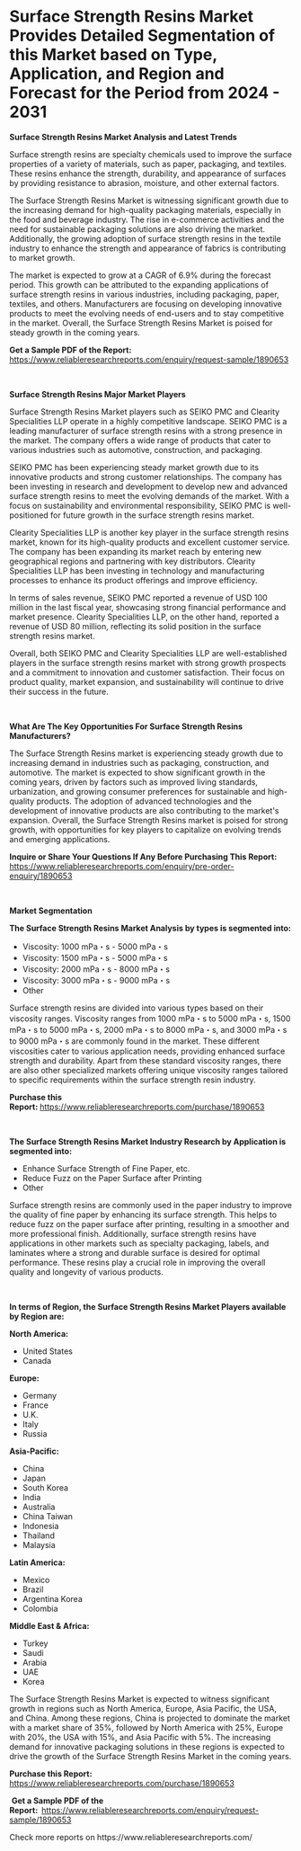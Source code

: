 <p><h1>Surface Strength Resins Market Provides Detailed Segmentation of this Market based on Type, Application, and Region and Forecast for the Period from 2024 - 2031</h1></p><p><strong>Surface Strength Resins Market Analysis and Latest Trends</strong></p>
<p><p>Surface strength resins are specialty chemicals used to improve the surface properties of a variety of materials, such as paper, packaging, and textiles. These resins enhance the strength, durability, and appearance of surfaces by providing resistance to abrasion, moisture, and other external factors.</p><p>The Surface Strength Resins Market is witnessing significant growth due to the increasing demand for high-quality packaging materials, especially in the food and beverage industry. The rise in e-commerce activities and the need for sustainable packaging solutions are also driving the market. Additionally, the growing adoption of surface strength resins in the textile industry to enhance the strength and appearance of fabrics is contributing to market growth.</p><p>The market is expected to grow at a CAGR of 6.9% during the forecast period. This growth can be attributed to the expanding applications of surface strength resins in various industries, including packaging, paper, textiles, and others. Manufacturers are focusing on developing innovative products to meet the evolving needs of end-users and to stay competitive in the market. Overall, the Surface Strength Resins Market is poised for steady growth in the coming years.</p></p>
<p><strong>Get a Sample PDF of the Report:&nbsp;</strong> <a href="https://www.reliableresearchreports.com/enquiry/request-sample/1890653">https://www.reliableresearchreports.com/enquiry/request-sample/1890653</a></p>
<p>&nbsp;</p>
<p><strong>Surface Strength Resins Major Market Players</strong></p>
<p><p>Surface Strength Resins Market players such as SEIKO PMC and Clearity Specialities LLP operate in a highly competitive landscape. SEIKO PMC is a leading manufacturer of surface strength resins with a strong presence in the market. The company offers a wide range of products that cater to various industries such as automotive, construction, and packaging.</p><p>SEIKO PMC has been experiencing steady market growth due to its innovative products and strong customer relationships. The company has been investing in research and development to develop new and advanced surface strength resins to meet the evolving demands of the market. With a focus on sustainability and environmental responsibility, SEIKO PMC is well-positioned for future growth in the surface strength resins market.</p><p>Clearity Specialities LLP is another key player in the surface strength resins market, known for its high-quality products and excellent customer service. The company has been expanding its market reach by entering new geographical regions and partnering with key distributors. Clearity Specialities LLP has been investing in technology and manufacturing processes to enhance its product offerings and improve efficiency.</p><p>In terms of sales revenue, SEIKO PMC reported a revenue of USD 100 million in the last fiscal year, showcasing strong financial performance and market presence. Clearity Specialities LLP, on the other hand, reported a revenue of USD 80 million, reflecting its solid position in the surface strength resins market.</p><p>Overall, both SEIKO PMC and Clearity Specialities LLP are well-established players in the surface strength resins market with strong growth prospects and a commitment to innovation and customer satisfaction. Their focus on product quality, market expansion, and sustainability will continue to drive their success in the future.</p></p>
<p>&nbsp;</p>
<p><strong>What Are The Key Opportunities For Surface Strength Resins Manufacturers?</strong></p>
<p><p>The Surface Strength Resins market is experiencing steady growth due to increasing demand in industries such as packaging, construction, and automotive. The market is expected to show significant growth in the coming years, driven by factors such as improved living standards, urbanization, and growing consumer preferences for sustainable and high-quality products. The adoption of advanced technologies and the development of innovative products are also contributing to the market's expansion. Overall, the Surface Strength Resins market is poised for strong growth, with opportunities for key players to capitalize on evolving trends and emerging applications.</p></p>
<p><strong>Inquire or Share Your Questions If Any Before Purchasing This Report:</strong> <a href="https://www.reliableresearchreports.com/enquiry/pre-order-enquiry/1890653">https://www.reliableresearchreports.com/enquiry/pre-order-enquiry/1890653</a></p>
<p>&nbsp;</p>
<p><strong>Market Segmentation</strong></p>
<p><strong>The Surface Strength Resins Market Analysis by types is segmented into:</strong></p>
<p><ul><li>Viscosity: 1000 mPa・s - 5000 mPa・s</li><li>Viscosity: 1500 mPa・s - 5000 mPa・s</li><li>Viscosity: 2000 mPa・s - 8000 mPa・s</li><li>Viscosity: 3000 mPa・s - 9000 mPa・s</li><li>Other</li></ul></p>
<p><p>Surface strength resins are divided into various types based on their viscosity ranges. Viscosity ranges from 1000 mPa・s to 5000 mPa・s, 1500 mPa・s to 5000 mPa・s, 2000 mPa・s to 8000 mPa・s, and 3000 mPa・s to 9000 mPa・s are commonly found in the market. These different viscosities cater to various application needs, providing enhanced surface strength and durability. Apart from these standard viscosity ranges, there are also other specialized markets offering unique viscosity ranges tailored to specific requirements within the surface strength resin industry.</p></p>
<p><strong>Purchase this Report:&nbsp;</strong><a href="https://www.reliableresearchreports.com/purchase/1890653">https://www.reliableresearchreports.com/purchase/1890653</a></p>
<p>&nbsp;</p>
<p><strong>The Surface Strength Resins Market Industry Research by Application is segmented into:</strong></p>
<p><ul><li>Enhance Surface Strength of Fine Paper, etc.</li><li>Reduce Fuzz on the Paper Surface after Printing</li><li>Other</li></ul></p>
<p><p>Surface strength resins are commonly used in the paper industry to improve the quality of fine paper by enhancing its surface strength. This helps to reduce fuzz on the paper surface after printing, resulting in a smoother and more professional finish. Additionally, surface strength resins have applications in other markets such as specialty packaging, labels, and laminates where a strong and durable surface is desired for optimal performance. These resins play a crucial role in improving the overall quality and longevity of various products.</p></p>
<p>&nbsp;</p>
<p><strong>In terms of Region, the Surface Strength Resins Market Players available by Region are:</strong></p>
<p>
    <p> <strong> North America: </strong>
        <ul>
            <li>United States</li>
            <li>Canada</li>
        </ul>
        </p> 
    <p> <strong> Europe: </strong>
        <ul>
            <li>Germany</li>
            <li>France</li>
            <li>U.K.</li>
            <li>Italy</li>
            <li>Russia</li>
        </ul>
        </p> 
    <p> <strong> Asia-Pacific: </strong>
        <ul>
            <li>China</li>
            <li>Japan</li>
            <li>South Korea</li>
            <li>India</li>
            <li>Australia</li>
            <li>China Taiwan</li>
            <li>Indonesia</li>
            <li>Thailand</li>
            <li>Malaysia</li>
        </ul>
        </p> 
    <p> <strong> Latin America: </strong>
        <ul>
            <li>Mexico</li>
            <li>Brazil</li>
            <li>Argentina Korea</li>
            <li>Colombia</li>
        </ul>
        </p> 
    <p> <strong> Middle East & Africa: </strong>
        <ul>
            <li>Turkey</li>
            <li>Saudi</li>
            <li>Arabia</li>
            <li>UAE</li>
            <li>Korea</li>
        </ul>
    </p>
    </p>
<p><p>The Surface Strength Resins Market is expected to witness significant growth in regions such as North America, Europe, Asia Pacific, the USA, and China. Among these regions, China is projected to dominate the market with a market share of 35%, followed by North America with 25%, Europe with 20%, the USA with 15%, and Asia Pacific with 5%. The increasing demand for innovative packaging solutions in these regions is expected to drive the growth of the Surface Strength Resins Market in the coming years.</p></p>
<p><strong>Purchase this Report: </strong><a href="https://www.reliableresearchreports.com/purchase/1890653">https://www.reliableresearchreports.com/purchase/1890653</a></p>
<p>&nbsp;<strong>Get a Sample PDF of the Report:&nbsp;&nbsp;</strong><a href="https://www.reliableresearchreports.com/enquiry/request-sample/1890653">https://www.reliableresearchreports.com/enquiry/request-sample/1890653</a></p>
<p><strong></strong></p>
<p>Check more reports on https://www.reliableresearchreports.com/</p>